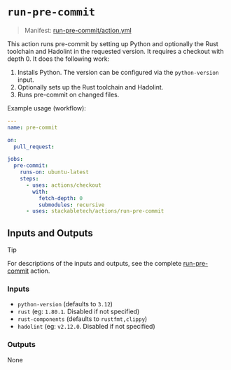 # `run-pre-commit`

> Manifest: [run-pre-commit/action.yml][run-pre-commit]

This action runs pre-commit by setting up Python and optionally the Rust toolchain and Hadolint in
the requested version. It requires a checkout with depth 0. It does the following work:

1. Installs Python. The version can be configured via the `python-version` input.
2. Optionally sets up the Rust toolchain and Hadolint.
3. Runs pre-commit on changed files.

Example usage (workflow):

```yaml
---
name: pre-commit

on:
  pull_request:

jobs:
  pre-commit:
    runs-on: ubuntu-latest
    steps:
      - uses: actions/checkout
        with:
          fetch-depth: 0
          submodules: recursive
      - uses: stackabletech/actions/run-pre-commit
```

## Inputs and Outputs

> [!TIP]
> For descriptions of the inputs and outputs, see the complete [run-pre-commit] action.

### Inputs

- `python-version` (defaults to `3.12`)
- `rust` (eg: `1.80.1`. Disabled if not specified)
- `rust-components` (defaults to `rustfmt,clippy`)
- `hadolint` (eg: `v2.12.0`. Disabled if not specified)

### Outputs

None

[run-pre-commit]: ./action.yml
